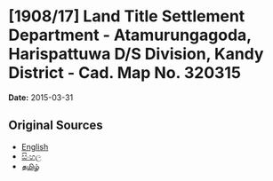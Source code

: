 # [1908/17] Land Title Settlement Department - Atamurungagoda, Harispattuwa D/S Division, Kandy District - Cad. Map No. 320315

**Date:** 2015-03-31

## Original Sources

- [English](https://documents.gov.lk/view/extra-gazettes/2015/3/1908-17_E.pdf)
- [සිංහල](https://documents.gov.lk/view/extra-gazettes/2015/3/1908-17_S.pdf)
- [தமிழ்](https://documents.gov.lk/view/extra-gazettes/2015/3/1908-17_T.pdf)
